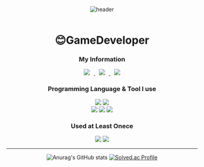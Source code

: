 <div align=center>

![header](https://capsule-render.vercel.app/api?type=cylinder&color=838bb2&height=100&section=header&text=¡Hola!&nbsp;우수한&nbsp;개발자가&nbsp;되고픈&nbsp;개발자,&nbsp;우수안입니다.💻&fontColor=cacfe3&fontSize=30&animation=fadeIn&fontAlignY=55)<br/><br/>  

  <div align=center>
  
  # 😊GameDeveloper
 
  ### **My Information**   
  
 <a href="mailto:sue9340@gmail.com">
    <img 
        src="https://img.shields.io/badge/Gmail-d14836?style=flat-square&logo=Gmail&logoColor=white&link=mailto:sue9340@gmail.com"
        style="height : auto; margin-left : 10px; margin-right : 10px;"/>
</a>
   
   <a href="https://instagram.com/su_iin2">
    <img 
        src="http://img.shields.io/badge/-Instagram-black?style=flat&logo=Instagram&link=https://instagram.com/su_iin2/"
        style="height : auto; margin-left : 10px; margin-right : 10px;"/>
</a>
    
</a>
   
   <a href="[https://instagram.com/su_iin2](https://www.notion.so/2a2c4d14127549de8a7484e44f3512f5?pvs=4)](https://www.notion.so/2a2c4d14127549de8a7484e44f3512f5?pvs=4)">
    <img 
        src="http://img.shields.io/badge/-Notion-black?style=flat&logo=Notion&link=https://www.notion.so/2a2c4d14127549de8a7484e44f3512f5?pvs=4" style="height : auto; margin-left : 10px; margin-right : 10px;"/>
</a>    

 
  
  ### **Programming Language & Tool I use**   
  <a href="https://unity.com/"><img src="https://img.shields.io/badge/Unity-FFFFFF?style=flat-square&logo=Unity&logoColor=black"/></a>
  <a href="https://visualstudio.microsoft.com/ko/"><img src="https://img.shields.io/badge/VisualStudio-5C2D91?style=flat-square&logo=VisualStudio&logoColor=white"/></a>    
  <a href="https://namu.wiki/w/C%23"><img src="https://img.shields.io/badge/C Sharp-00599C?style=flat-square&logo=CSharp&logoColor=white"/></a>
  <a href="https://namu.wiki/w/C%EC%96%B8%EC%96%B4"><img src="https://img.shields.io/badge/C-A8B9CC?style=flat-square&logo=C&logoColor=white"/></a>
  <a href="https://namu.wiki/w/C%2B%2B"><img src="https://img.shields.io/badge/C++-00599C?style=flat-square&logo=C++&logoColor=white"/></a>
  

  ### **Used at Least Onece**   
  <a href="https://www.mysql.com/"><img src="https://img.shields.io/badge/MySQL-4479A1?style=flat-square&logo=MySQL&logoColor=white"/></a>
  <a href="https://daringfireball.net/projects/markdown/"><img src="https://img.shields.io/badge/Markdown-000000?style=flat-square&logo=Markdown&logoColor=black"/></a>
  
  ---
  </div>



![Anurag's GitHub stats](https://github-readme-stats.vercel.app/api?username=suan9340&show_icons=true&theme=material-palenight)
[![Solved.ac Profile](http://mazassumnida.wtf/api/v2/generate_badge?boj=woosuan)](https://solved.ac/woosuan/)

<!---
suan9340/suan9340 is a ✨ special ✨ repository because its `README.md` (this file) appears on your GitHub profile.
You can click the Preview link to take a look at your changes.
--->

